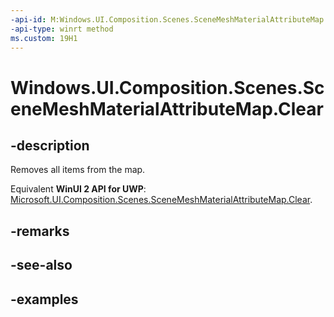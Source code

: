 ```yaml
---
-api-id: M:Windows.UI.Composition.Scenes.SceneMeshMaterialAttributeMap.Clear
-api-type: winrt method
ms.custom: 19H1
---
```


<!-- Method syntax.
public void SceneMeshMaterialAttributeMap.Clear()
-->

# Windows.UI.Composition.Scenes.SceneMeshMaterialAttributeMap.Clear

## -description

Removes all items from the map.

Equivalent **WinUI 2 API for UWP**: [Microsoft.UI.Composition.Scenes.SceneMeshMaterialAttributeMap.Clear](/windows/winui/api/microsoft.ui.composition.scenes.scenemeshmaterialattributemap.clear).

## -remarks

## -see-also

## -examples


